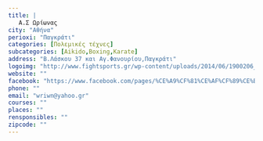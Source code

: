 ```yaml
---
title: |
   Α.Σ Ωρίωνας
city: "Αθήνα"
perioxi: "Παγκράτι"
categories: [Πολεμικές τέχνες]
subcategories: [Aikido,Boxing,Karate]
address: "Β.Λάσκου 37 και Αγ.Φανουρίου,Παγκράτι"
logoimg: "http://www.fightsports.gr/wp-content/uploads/2014/06/1900206_416752011803792_832354621_o.jpg"
website: ""
facebook: "https://www.facebook.com/pages/%CE%A9%CF%81%CE%AF%CF%89%CE%BD%CE%B1%CF%82-%CE%91%CE%A3-%CE%A0%CE%BF%CE%BB%CE%B5%CE%BC%CE%B9%CE%BA%CF%8E%CE%BD-%CE%A4%CE%B5%CF%87%CE%BD%CF%8E%CE%BD/416727285139598?sk&#x3D;timeline"
phone: ""
email: "wriwn@yahoo.gr"
courses: ""
places: ""
rensponsibles: ""
zipcode: ""
---
```




